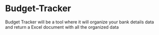 # Budget-Tracker
Budget Tracker will be a tool where it will organize your bank details data and return a Excel document with all the organized data
